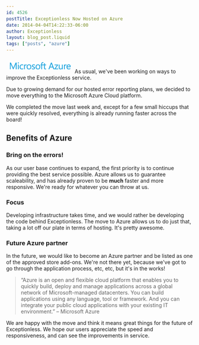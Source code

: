 ```yaml
---
id: 4526
postTitle: Exceptionless Now Hosted on Azure
date: 2014-04-04T14:22:33-06:00
author: Exceptionless
layout: blog_post.liquid
tags: ["posts", "azure"]
---
```

[<img loading="lazy" class="alignright size-full wp-image-4531" style="margin: 10px;" alt="Microsoft Azure" src="/assets/logo1.png" width="165" height="21" data-id="4531" />](/assets/logo1.png)As usual, we've been working on ways to improve the Exceptionless service.

Due to growing demand for our hosted error reporting plans, we decided to move everything to the Microsoft Azure Cloud platform.

We completed the move last week and, except for a few small hiccups that were quickly resolved, everything is already running faster across the board!

<!--more-->

## Benefits of Azure

### Bring on the errors!

As our user base continues to expand, the first priority is to continue providing the best service possible. Azure allows us to guarantee scaleability, and has already proven to be **much** faster and more responsive. We're ready for whatever you can throw at us.

### Focus

Developing infrastructure takes time, and we would rather be developing the code behind Exceptionless. The move to Azure allows us to do just that, taking a lot off our plate in terms of hosting. It's pretty awesome.

### Future Azure partner

In the future, we would like to become an Azure partner and be listed as one of the approved store add-ons. We're not there yet, because we've got to go through the application process, etc, etc, but it's in the works!

> &#8220;Azure is an open and flexible cloud platform that enables you to quickly build, deploy and manage applications across a global network of Microsoft-managed datacenters. You can build applications using any language, tool or framework. And you can integrate your public cloud applications with your existing IT environment.&#8221; &#8211; Microsoft Azure

We are happy with the move and think it means great things for the future of Exceptionless. We hope our users appreciate the speed and responsiveness, and can see the improvements in service.
